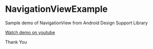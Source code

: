 # NavigationViewExample
Sample demo of NavigationView from Android Design Support Library

[Watch demo on youtube](https://www.youtube.com/watch?v=FAyl_h_pU98)

Thank You
